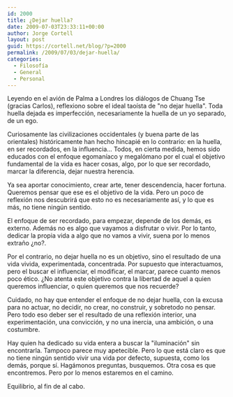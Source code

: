 ```yaml
---
id: 2000
title: ¿Dejar huella?
date: 2009-07-03T23:33:11+00:00
author: Jorge Cortell
layout: post
guid: https://cortell.net/blog/?p=2000
permalink: /2009/07/03/dejar-huella/
categories:
  - Filosofí­a
  - General
  - Personal
---
```

Leyendo en el avión de Palma a Londres los diálogos de Chuang Tse (gracias Carlos), reflexiono sobre el ideal taoísta de "no dejar huella". Toda huella dejada es imperfección, necesariamente la huella de un yo separado, de un ego.

Curiosamente las civilizaciones occidentales (y buena parte de las orientales) históricamente han hecho hincapié en lo contrario: en la huella, en ser recordados, en la influencia... Todos, en cierta medida, hemos sido educados con el enfoque egomaníaco y megalómano por el cual el objetivo fundamental de la vida es hacer cosas, algo, por lo que ser recordado, marcar la diferencia, dejar nuestra herencia.

Ya sea aportar conocimiento, crear arte, tener descendencia, hacer fortuna. Queremos pensar que ese es el objetivo de la vida. Pero un poco de reflexión nos descubrirá que esto no es necesariamente así, y lo que es más, no tiene ningún sentido.

El enfoque de ser recordado, para empezar, depende de los demás, es externo. Además no es algo que vayamos a disfrutar o vivir. Por lo tanto, dedicar la propia vida a algo que no vamos a vivir, suena por lo menos extraño ¿no?.

Por el contrario, no dejar huella no es un objetivo, sino el resultado de una vida vivida, experimentada, concentrada. Por supuesto que interactuamos, pero el buscar el influenciar, el modificar, el marcar, parece cuanto menos poco ético. ¿No atenta este objetivo contra la libertad de aquel a quien queremos influenciar, o quien queremos que nos recuerde?

Cuidado, no hay que entender el enfoque de no dejar huella, con la excusa para no actuar, no decidir, no crear, no construir, y sobretodo no pensar. Pero todo eso deber ser el resultado de una reflexión interior, una experimentación, una convicción, y no una inercia, una ambición, o una costumbre.

Hay quien ha dedicado su vida entera a buscar la "iluminación" sin encontrarla. Tampoco parece muy apetecible. Pero lo que está claro es que no tiene ningún sentido vivir una vida por defecto, supuesta, como los demás, porque sí. Hagámonos preguntas, busquemos. Otra cosa es que encontremos. Pero por lo menos estaremos en el camino.

Equilibrio, al fin de al cabo.